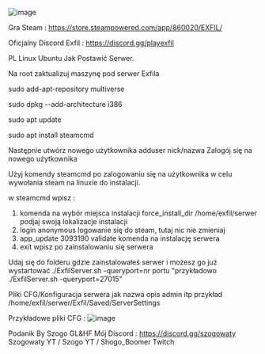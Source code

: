 ![image](https://github.com/user-attachments/assets/490f33d6-edc5-4214-9177-3fcca5f71407)

Gra Steam :
https://store.steampowered.com/app/860020/EXFIL/

Oficjalny Discord Exfil :
https://discord.gg/playexfil





PL Linux  Ubuntu Jak Postawić Serwer.

Na root zaktualizuj maszynę pod serwer Exfila

sudo add-apt-repository multiverse

sudo dpkg --add-architecture i386

sudo apt update

sudo apt install steamcmd

Następnie utwórz  nowego użytkownika  adduser nick/nazwa
Zalogój się na nowego użytkownika

Użyj komendy steamcmd po zalogowaniu się na użytkownika w celu wywołania steam na linuxie do instalacji.

w steamcmd wpisz :
1.    komenda na wybór miejsca instalacji  force_install_dir /home/exfil/serwer  podjaj swoją lokalizacje instalacji
2.    login anonymous    logowanie się do steam, tutaj nic nie zmieniaj
3.    app_update 3093190 validate   komenda na instalację serwera 
4.    exit   wpisz po zainstalowaniu się serwera

Udaj się do folderu gdzie zainstalowałeś serwer i możesz go już wystartować 
./ExfilServer.sh -queryport=nr portu  "przykładowo  ./ExfilServer.sh -queryport=27015"


Pliki CFG/Konfiguracja serwera jak nazwa opis admin itp  przykład /home/exfil/serwer/Exfil/Saved/ServerSettings

Przykładowe pliki CFG :
![image](https://github.com/user-attachments/assets/6064cd8f-7d25-4655-b4b6-522c4895db44)

Podanik By Szogo GL&HF
Mój Discord :
https://discord.gg/szogowaty
Szogowaty YT / Szogo YT / Shogo_Boomer Twitch
